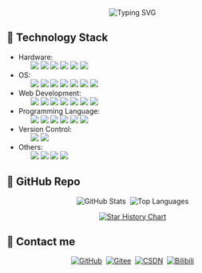 <div align="center">
  <img src="https://readme-typing-svg.demolab.com?font=Roboto+Mono&weight=600&size=24&duration=2000&pause=1000&color=00aeec&center=true&vCenter=true&width=435&lines=Hi!+Welcome+to+my+Github!;I've+tossed+a+lot+of+things" alt="Typing SVG" />
</div>


## 🚀 Technology Stack

<p dir="auto">
<ul>
    <li>
        <span class="group-label">Hardware:</span>
        <ul class="badge-list">
            <img src="https://img.shields.io/badge/AltiumDesigner-%E2%88%9A-lightgreen" />
            <img src="https://img.shields.io/badge/SPICE-%E2%88%9A-lightgrey" />
            <img src="https://img.shields.io/badge/Quartus-%E2%88%9A-lightblue" />
            <img src="https://img.shields.io/badge/Oscilloscope-%E2%88%9A-red"/>
            <img src="https://img.shields.io/badge/Multimeter-%E2%88%9A-red"/>
            <img src="https://img.shields.io/badge/Soldering-%E2%88%9A-red"/>
        </ul>
    </li>
    <li>
        <span class="group-label">OS:</span>
        <ul class="badge-list">
            <img src="https://img.shields.io/badge/Linux-%E2%88%9A-lightorange" />
            <img src="https://img.shields.io/badge/UNIX-%E2%88%9A-black" />
            <img src="https://img.shields.io/badge/WSL2-%E2%88%9A-lightgrey" />
            <img src="https://img.shields.io/badge/RTOS-%E2%88%9A-lightgrey" />
            <img src="https://img.shields.io/badge/Windows-%E2%88%9A-lightblue" />
            <img src="https://img.shields.io/badge/VMware-%E2%88%9A-lightblue" />
            <img src="https://img.shields.io/badge/Docker-%E2%88%9A-lightblue" />
        </ul>
    </li>
    <li>
        <span class="group-label">Web Development:</span>
        <ul class="badge-list">
            <img src="https://img.shields.io/badge/HTML5-%E2%88%9A-orange" />
            <img src="https://img.shields.io/badge/CSS3-%E2%88%9A-blue" />
            <img src="https://img.shields.io/badge/Javascript-%E2%88%9A-blue" />
            <img src="https://img.shields.io/badge/Qt-%E2%88%9A-green" />
            <img src="https://img.shields.io/badge/PyQt-%E2%88%9A-yellow" />
            <img src="https://img.shields.io/badge/Django-%E2%88%9A-yellow" />
            <img src="https://img.shields.io/badge/HBuilder-%E2%88%9A-red" />
        </ul>
    </li>
    <li>
        <span class="group-label">Programming Language:</span>
        <ul class="badge-list">
            <img src="https://img.shields.io/badge/C-%E2%88%9A-orange" />
            <img src="https://img.shields.io/badge/Csharp-%E2%88%9A-blue" />
            <img src="https://img.shields.io/badge/Python-%E2%88%9A-blue" />
            <img src="https://img.shields.io/badge/Java-%E2%88%9A-green" />
            <img src="https://img.shields.io/badge/makefile-%E2%88%9A-yellow" />
            <img src="https://img.shields.io/badge/asm-%E2%88%9A-red" />
        </ul>
    </li>
    <li>
        <span class="group-label">Version Control:</span>
        <ul class="badge-list">
            <img src="https://img.shields.io/badge/Git-%E2%88%9A-lightgrey" />
            <img src="https://img.shields.io/badge/SVN-%E2%88%9A-lightgrey" />
        </ul>
    </li>
    <li>
        <span class="group-label">Others:</span>
        <ul class="badge-list">
            <img src="https://img.shields.io/badge/NAS-%E2%88%9A-red"/> 
            <img src="https://img.shields.io/badge/3D%20Printing-%E2%88%9A-red" />
            <img src="https://img.shields.io/badge/Server-%E2%88%9A-red" />
            <img src="https://img.shields.io/badge/RAID-%E2%88%9A-red" />
        </ul>
    </li>
</ul>
</p>


## 🌟 GitHub Repo

<p align="center">
  <img src="https://github-readme-stats.vercel.app/api?username=Sandman6z&show_icons=true&theme=radical&count_private=true&include_all_commits=true" alt="GitHub Stats"/>&nbsp;
  <img src="https://github-readme-stats.vercel.app/api/top-langs/?username=Sandman6z&layout=compact&theme=radical&hide=html,css,php,scss,jupyter%20notebook" alt="Top Languages"/>
</p>

<div align="center">

[![Star History Chart](https://api.star-history.com/svg?repos=Sandman6z/SSD_Udisk_Tool_APP&type=Date)](https://www.star-history.com/#Sandman6z/SSD_Udisk_Tool_APP&Date)

</div>


## 🔗 Contact me

<p align="center">
  <a href="https://github.com/Sandman6z"><img src="https://img.shields.io/badge/GayHub-Sandman6z-262c36" alt="GitHub"/></a>&nbsp;
  <a href="https://gitee.com/sandman6z"><img src="https://img.shields.io/badge/Gitee-Sandman6z-c71d23" alt="Gitee"/></a>&nbsp;
  <a href="https://blog.csdn.net/Sandman06"><img src="https://img.shields.io/badge/CSDN-Sandman6z-lightgrey" alt="CSDN"/></a>&nbsp;
  <a href="https://space.bilibili.com/120363860"><img src="https://img.shields.io/badge/Bilibili-Sandman6z-00aeec" alt="Bilibili"/></a>
</p>
